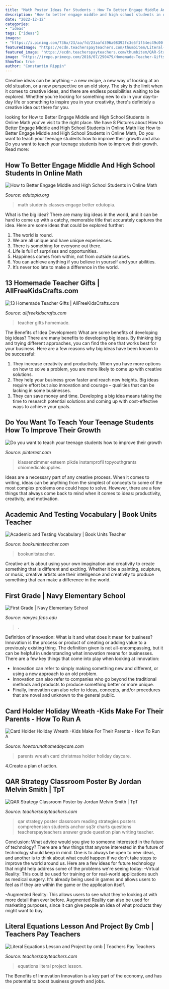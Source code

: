 ```yaml
---
title: "Math Poster Ideas For Students : How To Better Engage Middle And High School Students In Online Math"
description: "How to better engage middle and high school students in online math"
date: "2022-12-12"
categories:
- "ideas"
tags: ["ideas"]
images:
- "https://i.pinimg.com/736x/23/aa/fd/23aafd396a08392fc3e5f1f54ec49c00.jpg"
featuredImage: "https://ecdn.teacherspayteachers.com/thumbitem/Literal-Equations-Lesson-and-Project-1500873460/original-602721-1.jpg"
featured_image: "https://ecdn.teacherspayteachers.com/thumbitem/QAR-Strategy-Classroom-Poster-1326889-1500875978/original-1326889-1.jpg"
image: "https://irepo.primecp.com/2016/07/290479/Homemade-Teacher-Gifts-Collage_ExtraLarge800_ID-1766726.jpg?v=1766726"
ShowToc: true
author: "Constantin Rippin"
---
```



Creative ideas can be anything – a new recipe, a new way of looking at an old situation, or a new perspective on an old story. The sky is the limit when it comes to creative ideas, and there are endless possibilities waiting to be explored. Whether you're looking for something new to do in your day-to-day life or something to inspire you in your creativity, there's definitely a creative idea out there for you.

	

		
looking for How to Better Engage Middle and High School Students in Online Math you've visit to the right place. We have 8 Pictures about How to Better Engage Middle and High School Students in Online Math like How to Better Engage Middle and High School Students in Online Math, Do you want to teach your teenage students how to improve their growth and also Do you want to teach your teenage students how to improve their growth. Read more:
		
    
## How To Better Engage Middle And High School Students In Online Math

<img loading=lazy src="https://media.edutopia.org/styles/responsive_2880px_16x9/s3/masters/2020-09/iStock-1271957539-crop.jpg" onerror="this.onerror=null;this.src='https://tse3.mm.bing.net/th?id=OIP.kd7oZmycX2tjh_RowmLzHwHaEK&amp;pid=15.1';" alt="How to Better Engage Middle and High School Students in Online Math">

_Source: edutopia.org_

>math students classes engage better edutopia. 

	

What is the big idea?
There are many big ideas in the world, and it can be hard to come up with a catchy, memorable title that accurately captures the idea. Here are some ideas that could be explored further: 
1. The world is round. 
2. We are all unique and have unique experiences. 
3. There is something for everyone out there. 
4. Life is full of surprises and opportunities. 
5. Happiness comes from within, not from outside sources. 
6. You can achieve anything if you believe in yourself and your abilities. 
7. It’s never too late to make a difference in the world.

    
## 13 Homemade Teacher Gifts | AllFreeKidsCrafts.com

<img loading=lazy src="https://irepo.primecp.com/2016/07/290479/Homemade-Teacher-Gifts-Collage_ExtraLarge800_ID-1766726.jpg?v=1766726" onerror="this.onerror=null;this.src='https://tse2.mm.bing.net/th?id=OIP.3aPh_5KzmQLqKewQ4adyNwHaLG&amp;pid=15.1';" alt="13 Homemade Teacher Gifts | AllFreeKidsCrafts.com">

_Source: allfreekidscrafts.com_

>teacher gifts homemade. 

	

The Benefits of Idea Development: What are some benefits of developing big ideas?
There are many benefits to developing big ideas. By thinking big and trying different approaches, you can find the one that works best for your business. Here are a few reasons why big ideas have been known to be successful: 
1. They increase creativity and productivity. When you have more options on how to solve a problem, you are more likely to come up with creative solutions. 
2. They help your business grow faster and reach new heights. Big ideas require effort but also innovation and courage – qualities that can be lacking in some businesses. 
3. They can save money and time. Developing a big idea means taking the time to research potential solutions and coming up with cost-effective ways to achieve your goals.

    
## Do You Want To Teach Your Teenage Students How To Improve Their Growth

<img loading=lazy src="https://i.pinimg.com/736x/23/aa/fd/23aafd396a08392fc3e5f1f54ec49c00.jpg" onerror="this.onerror=null;this.src='https://tse2.mm.bing.net/th?id=OIP.uX-Kjq9YYOm2qSasU_zJFwHaOc&amp;pid=15.1';" alt="Do you want to teach your teenage students how to improve their growth">

_Source: pinterest.com_

>klassenzimmer esteem pikde instamprofil topyouthgrants ohiomedicalsupplies. 

	

Ideas are a necessary part of any creative process. When it comes to writing, ideas can be anything from the simplest of concepts to some of the most complex problems one could hope to solve. However, there are a few things that always come back to mind when it comes to ideas: productivity, creativity, and motivation.

    
## Academic And Testing Vocabulary | Book Units Teacher

<img loading=lazy src="https://bookunitsteacher.com/testtaking/academicvocabularypin.png" onerror="this.onerror=null;this.src='https://tse2.mm.bing.net/th?id=OIP.ErpjT4gs_WAIbPBwfK8BcgHaLH&amp;pid=15.1';" alt="Academic and Testing Vocabulary | Book Units Teacher">

_Source: bookunitsteacher.com_

>bookunitsteacher. 

	

Creative art is about using your own imagination and creativity to create something that is different and exciting. Whether it be a painting, sculpture, or music, creative artists use their intelligence and creativity to produce something that can make a difference in the world.

    
## First Grade | Navy Elementary School

<img loading=lazy src="https://navyes.fcps.edu/sites/default/files/styles/slideshow_full/public/gallery/images/IMG_0101.JPG?itok=HcHgy372" onerror="this.onerror=null;this.src='https://tse3.mm.bing.net/th?id=OIP.AGfc44X8lUA7PwNjfKxUKQHaFj&amp;pid=15.1';" alt="First Grade | Navy Elementary School">

_Source: navyes.fcps.edu_

>. 

	

Definition of innovation: What is it and what does it mean for business?
Innovation is the process or product of creating or adding value to a previously existing thing. The definition given is not all-encompassing, but it can be helpful in understanding what innovation means for businesses. 
There are a few key things that come into play when looking at innovation: 
- Innovation can refer to simply making something new and different, or using a new approach to an old problem. 
- Innovation can also refer to companies who go beyond the traditional methods and products to produce something better or more unique. 
- Finally, innovation can also refer to ideas, concepts, and/or procedures that are novel and unknown to the general public.

    
## Card Holder Holiday Wreath -Kids Make For Their Parents - How To Run A

<img loading=lazy src="http://www.howtorunahomedaycare.com/uploads/Christmas-wreath-clothespin.jpg" onerror="this.onerror=null;this.src='https://tse3.mm.bing.net/th?id=OIP.GpZSby2KVAY8Wfo7wGj8cwHaFq&amp;pid=15.1';" alt="Card Holder Holiday Wreath -Kids Make For Their Parents - How To Run A">

_Source: howtorunahomedaycare.com_

>parents wreath card christmas holder holiday daycare. 

	

4.Create a plan of action.

    
## QAR Strategy Classroom Poster By Jordan Melvin Smith | TpT

<img loading=lazy src="https://ecdn.teacherspayteachers.com/thumbitem/QAR-Strategy-Classroom-Poster-1326889-1500875978/original-1326889-1.jpg" onerror="this.onerror=null;this.src='https://tse4.mm.bing.net/th?id=OIP.pygH9U4-PP3sHksvuWPKRAAAAA&amp;pid=15.1';" alt="QAR Strategy Classroom Poster by Jordan Melvin Smith | TpT">

_Source: teacherspayteachers.com_

>qar strategy poster classroom reading strategies posters comprehension students anchor sq3r charts questions teacherspayteachers answer grade question plan writing teacher. 

	

Conclusion: What advice would you give to someone interested in the future of technology?
There are a few things that anyone interested in the future of technology should keep in mind. One is to always be open to new ideas, and another is to think about what could happen if we don't take steps to improve the world around us. Here are a few ideas for future technology that might help address some of the problems we're seeing today: 
-Virtual Reality: This could be used for training or for real-world applications such as medical surgery. It's already being used in games and allows users to feel as if they are within the game or the application itself. 

-Augmented Reality: This allows users to see what they're looking at with more detail than ever before. Augmented Reality can also be used for marketing purposes, since it can give people an idea of what products they might want to buy.

    
## Literal Equations Lesson And Project By Cmb | Teachers Pay Teachers

<img loading=lazy src="https://ecdn.teacherspayteachers.com/thumbitem/Literal-Equations-Lesson-and-Project-1500873460/original-602721-1.jpg" onerror="this.onerror=null;this.src='https://tse2.mm.bing.net/th?id=OIP.jwJA_DU9ifo7EdMxUkkVgQAAAA&amp;pid=15.1';" alt="Literal Equations Lesson and Project by cmb | Teachers Pay Teachers">

_Source: teacherspayteachers.com_

>equations literal project lesson. 

	

The Benefits of Innovation
Innovation is a key part of the economy, and has the potential to boost business growth and jobs.

